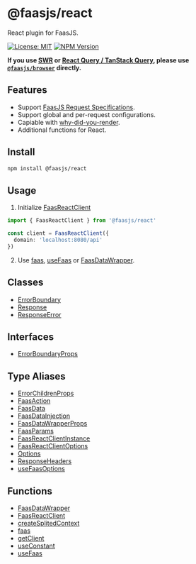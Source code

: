 # @faasjs/react

React plugin for FaasJS.

[![License: MIT](https://img.shields.io/npm/l/@faasjs/react.svg)](https://github.com/faasjs/faasjs/blob/main/packages/faasjs/react/LICENSE)
[![NPM Version](https://img.shields.io/npm/v/@faasjs/react.svg)](https://www.npmjs.com/package/@faasjs/react)

**If you use [SWR](https://swr.vercel.app) or [React Query / TanStack Query](https://tanstack.com/query), please use [`@faasjs/browser`](https://faasjs.com/doc/browser) directly.**

## Features

- Support [FaasJS Request Specifications](https://faasjs.com/guide/request-spec.html).
- Support global and per-request configurations.
- Capiable with [why-did-you-render](https://github.com/welldone-software/why-did-you-render).
- Additional functions for React.

## Install

```sh
npm install @faasjs/react
```

## Usage

1. Initialize [FaasReactClient](#faasreactclient)

```ts
import { FaasReactClient } from '@faasjs/react'

const client = FaasReactClient({
  domain: 'localhost:8080/api'
})
```

2. Use [faas](#faas), [useFaas](#usefaas) or [FaasDataWrapper](#faasdatawrapper).

## Classes

- [ErrorBoundary](classes/ErrorBoundary.md)
- [Response](classes/Response.md)
- [ResponseError](classes/ResponseError.md)

## Interfaces

- [ErrorBoundaryProps](interfaces/ErrorBoundaryProps.md)

## Type Aliases

- [ErrorChildrenProps](type-aliases/ErrorChildrenProps.md)
- [FaasAction](type-aliases/FaasAction.md)
- [FaasData](type-aliases/FaasData.md)
- [FaasDataInjection](type-aliases/FaasDataInjection.md)
- [FaasDataWrapperProps](type-aliases/FaasDataWrapperProps.md)
- [FaasParams](type-aliases/FaasParams.md)
- [FaasReactClientInstance](type-aliases/FaasReactClientInstance.md)
- [FaasReactClientOptions](type-aliases/FaasReactClientOptions.md)
- [Options](type-aliases/Options.md)
- [ResponseHeaders](type-aliases/ResponseHeaders.md)
- [useFaasOptions](type-aliases/useFaasOptions.md)

## Functions

- [FaasDataWrapper](functions/FaasDataWrapper.md)
- [FaasReactClient](functions/FaasReactClient.md)
- [createSplitedContext](functions/createSplitedContext.md)
- [faas](functions/faas.md)
- [getClient](functions/getClient.md)
- [useConstant](functions/useConstant.md)
- [useFaas](functions/useFaas.md)
